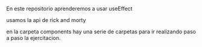 En este repositorio aprenderemos a usar useEffect

usamos la api de rick and morty

en la carpeta components hay una serie de carpetas para ir realizando paso a paso la ejercitacion.

